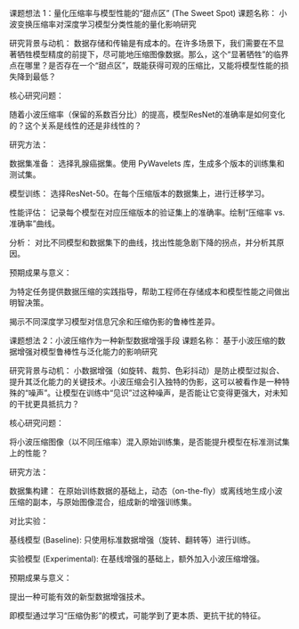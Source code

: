课题想法 1：量化压缩率与模型性能的“甜点区” (The Sweet Spot)
课题名称： 小波变换压缩率对深度学习模型分类性能的量化影响研究

研究背景与动机：
数据存储和传输是有成本的。在许多场景下，我们需要在不显著牺牲模型精度的前提下，尽可能地压缩图像数据。那么，这个“显著牺牲”的临界点在哪里？是否存在一个“甜点区”，既能获得可观的压缩比，又能将模型性能的损失降到最低？

核心研究问题：

随着小波压缩率（保留的系数百分比）的提高，模型ResNet的准确率是如何变化的？这个关系是线性的还是非线性的？

研究方法：

数据集准备： 选择乳腺癌据集。使用 PyWavelets 库，生成多个版本的训练集和测试集。

模型训练： 选择ResNet-50。在每个压缩版本的数据集上，进行迁移学习。

性能评估： 记录每个模型在对应压缩版本的验证集上的准确率。绘制“压缩率 vs. 准确率”曲线。

分析： 对比不同模型和数据集下的曲线，找出性能急剧下降的拐点，并分析其原因。

预期成果与意义：

为特定任务提供数据压缩的实践指导，帮助工程师在存储成本和模型性能之间做出明智决策。

揭示不同深度学习模型对信息冗余和压缩伪影的鲁棒性差异。

课题想法 2：小波压缩作为一种新型数据增强手段
课题名称： 基于小波压缩的数据增强对模型鲁棒性与泛化能力的影响研究

研究背景与动机：
小数据增强（如旋转、裁剪、色彩抖动）是防止模型过拟合、提升其泛化能力的关键技术。小波压缩会引入独特的伪影，这可以被看作是一种特殊的“噪声”。让模型在训练中“见识”过这种噪声，是否能让它变得更强大，对未知的干扰更具抵抗力？

核心研究问题：

将小波压缩图像（以不同压缩率）混入原始训练集，是否能提升模型在标准测试集上的性能？

研究方法：

数据集构建： 在原始训练数据的基础上，动态（on-the-fly）或离线地生成小波压缩的副本，与原始图像混合，组成新的增强训练集。

对比实验：

基线模型 (Baseline): 只使用标准数据增强（旋转、翻转等）进行训练。

实验模型 (Experimental): 在基线增强的基础上，额外加入小波压缩增强。

预期成果与意义：

提出一种可能有效的新型数据增强技术。

即模型通过学习“压缩伪影”的模式，可能学到了更本质、更抗干扰的特征。